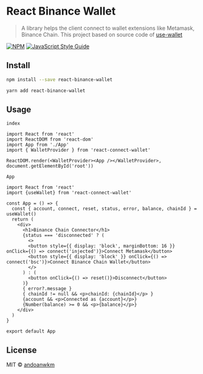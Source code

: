 # React Binance Wallet

> A library helps the client connect to wallet extensions like Metamask, Binance Chain. This project based on source code of [use-wallet](https://github.com/aragon/use-wallet)

[![NPM](https://img.shields.io/npm/v/react-connect-wallet.svg)](https://www.npmjs.com/package/react-connect-wallet) [![JavaScript Style Guide](https://img.shields.io/badge/code_style-standard-brightgreen.svg)](https://standardjs.com)

## Install

```bash
npm install --save react-binance-wallet

yarn add react-binance-wallet
```

## Usage

`index`

```tsx
import React from 'react'
import ReactDOM from 'react-dom'
import App from './App'
import { WalletProvider } from 'react-connect-wallet'

ReactDOM.render(<WalletProvider><App /></WalletProvider>, document.getElementById('root'))
```

`App`

```tsx
import React from 'react'
import {useWallet} from 'react-connect-wallet'

const App = () => {
  const { account, connect, reset, status, error, balance, chainId } = useWallet()
  return (
    <div>
      <h1>Binance Chain Connector</h1>
      {status === 'disconnected' ? (
        <>
        <button style={{ display: 'block', marginBottom: 16 }} onClick={() => connect('injected')}>Connect Metamask</button>
        <button style={{ display: 'block' }} onClick={() => connect('bsc')}>Connect Binance Chain Wallet</button>
        </>
      ) : (
        <button onClick={() => reset()}>Disconnect</button>
      )}
      { error?.message }
      { chainId != null && <p>chainId: {chainId}</p> }
      {account && <p>Connected as {account}</p>}
      {Number(balance) >= 0 && <p>{balance}</p>}
    </div>
  )
}

export default App
```

## License

MIT © [andoanwkm](https://github.com/andoanwkm)
